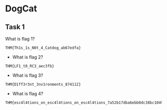 # DogCat

## Task 1

What is flag 1?

```
THM{Th1s_1s_N0t_4_Catdog_ab67edfa}
```

* What is flag 2?

```
THM{LF1_t0_RC3_aec3fb}
```

* What is flag 3?

```
THM{D1ff3r3nt_3nv1ronments_874112}
```

* What is flag 4?

```
THM{esc4l4tions_on_esc4l4tions_on_esc4l4tions_7a52b17dba6ebb0dc38bc1049bcba02d}
```